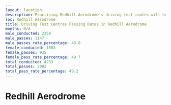 ```yaml
---
layout: location
description: Practising Redhill Aerodrome's driving test routes will help you become more confident in your gear-changing abilities.
loc: Redhill Aerodrome
title: Driving Test Centres Passing Rates in Redhill Aerodrome
months: N/A
male_conducted: 2350
male_passes: 1147
male_passes_rate_percentage: 48.8
female_conducted: 1883
female_passes: 935
female_pass_rate_percentage: 49.7
total_conducted: 4233
total_passes: 2082
total_pass_rate_percentage: 49.2
---
```


# Redhill Aerodrome
